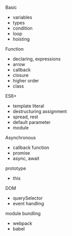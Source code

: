 Basic
- variables
- types
- condition
- loop
- hoisting

Function
- declaring, expressions
- arrow
- callback
- closure
- higher order
- class

ES6+
- template literal
- destructuring assignment
- spread, rest
- default parameter
- module

Asynchronous
- callback function
- promise
- async, await

prototype
- this

DOM
- querySelector
- event handling

module bundling
- webpack
- babel
